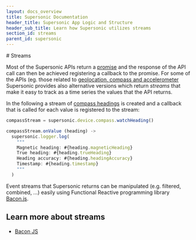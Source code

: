```yaml
---
layout: docs_overview
title: Supersonic Documentation
header_title: Supersonic App Logic and Structure
header_sub_title: Learn how Supersonic utilizes streams
section_id: streams
parent_id: supersonic
---
```


<section class="docs-section" id="streams">
# Streams

Most of the Supersonic APIs return a [promise][promise-overview]  and the response of the API call can then be achieved registering a callback to the promise. For some of the APIs (eg. those related to [geolocation, compass and accelerometer][device-apis] Supersonic provides also alternative versions which return _streams_ that make it easy to track as a time series the values that the API returns.

In the following a stream of [compass headings][compass-api] is created and a callback  that is called for each value is registered to the stream:

```js
compassStream = supersonic.device.compass.watchHeading()

compassStream.onValue (heading) ->
  supersonic.logger.log(
    """
    Magnetic heading: #{heading.magneticHeading}
    True heading: #{heading.trueHeading}
    Heading accuracy: #{heading.headingAccuracy}
    Timestamp: #{heading.timestamp}
    """
  )
```

Event streams that Supersonic returns can be manipulated (e.g. filtered, combined, ...) easily using Functional Reactive programming library [Bacon.js]((https://github.com/baconjs/bacon.js/)).

# Learn more about streams

 - [Bacon JS](https://github.com/baconjs/bacon.js/)

</section>

[compass-api]: /supersonic/api-reference/stable/supersonic/device/compass/watchheading
[device-apis]: /supersonic/api-reference/stable/supersonic/device/
[promise-overview]: /supersonic/guides/technical-concepts/promises/